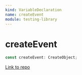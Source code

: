 ```yaml
---
kind: VariableDeclaration
name: createEvent
module: testing-library
---
```


# createEvent

```ts
const createEvent: CreateObject;
```

[Link to repo](https://github.com/testing-library/angular-testing-library/blob/master/node_modules/@testing-library/dom/types/events.d.ts#L109-L109)
